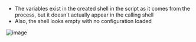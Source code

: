 - The variables exist in the created shell in the script as it comes from the process, but it doesn't actually appear in the calling shell
- Also, the shell looks empty with no configuration loaded
  
![image](https://github.com/ZAK0EE/EmbeddedLinux_ITI/assets/82421473/6cbc57c2-c3e4-4f08-86a8-45cc4ed8bec2)
